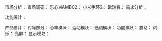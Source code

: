 市场分析：
市场调研：
乐心MAMBO2：
小米手环2：
欧瑞特：
需求分析：

功能设计：

产品设计：
代码部分：
心率模块：
运动模块：
通信模块：
功能模块：
	震动：
	闪烁：
	亮屏：
显示模块：
